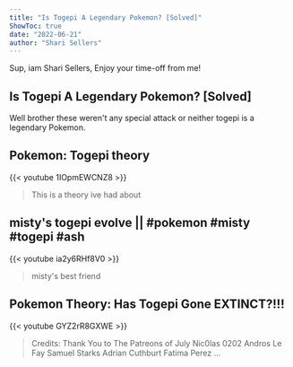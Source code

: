 ```yaml
---
title: "Is Togepi A Legendary Pokemon? [Solved]"
ShowToc: true 
date: "2022-06-21"
author: "Shari Sellers" 
---
```


Sup, iam Shari Sellers, Enjoy your time-off from me!
## Is Togepi A Legendary Pokemon? [Solved]
 Well brother these weren't any special attack or neither togepi is a legendary Pokemon.

## Pokemon: Togepi theory
{{< youtube 1IOpmEWCNZ8 >}}
>This is a theory ive had about 

## misty's togepi evolve || #pokemon #misty #togepi #ash
{{< youtube ia2y6RHf8V0 >}}
>misty's best friend 

## Pokemon Theory: Has Togepi Gone EXTINCT?!!!
{{< youtube GYZ2rR8GXWE >}}
>Credits: Thank You to The Patreons of July Nic0las 0202 Andros Le Fay Samuel Starks Adrian Cuthburt Fatima Perez ...

